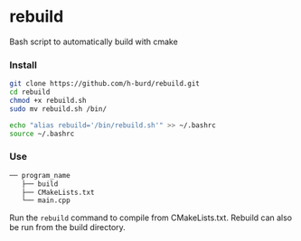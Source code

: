 # rebuild
Bash script to automatically build with cmake

### Install

```bash
git clone https://github.com/h-burd/rebuild.git
cd rebuild
chmod +x rebuild.sh
sudo mv rebuild.sh /bin/

echo "alias rebuild='/bin/rebuild.sh'" >> ~/.bashrc
source ~/.bashrc
```
### Use
```bash
── program_name
   ├── build
   ├── CMakeLists.txt
   └── main.cpp
```
Run the ```rebuild``` command to compile from CMakeLists.txt. Rebuild can also be run from the build directory.
